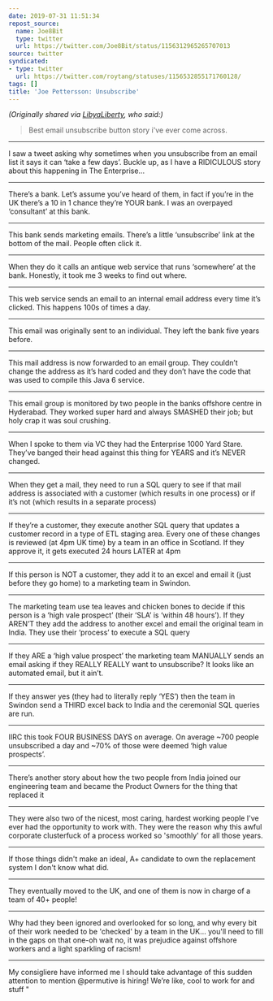 ```yaml
---
date: 2019-07-31 11:51:34
repost_source:
  name: Joe8Bit
  type: twitter
  url: https://twitter.com/Joe8Bit/status/1156312965265707013
source: twitter
syndicated:
- type: twitter
  url: https://twitter.com/roytang/statuses/1156532855171760128/
tags: []
title: 'Joe Pettersson: Unsubscribe'
---
```


*(Originally shared via [LibyaLiberty](https://twitter.com/LibyaLiberty/statuses/1156530354523652096/), who said:)*

> Best email unsubscribe button story i've ever come across. 

---

I saw a tweet asking why sometimes when you unsubscribe from an email list it says it can ‘take a few days’. Buckle up, as I have a RIDICULOUS story about this happening in The Enterprise...

---

There’s a bank. Let’s assume you’ve heard of them, in fact if you’re in the UK there’s a 10 in 1 chance they’re YOUR bank. I was an overpayed ‘consultant’ at this bank.

---

This bank sends marketing emails. There’s a little ‘unsubscribe’ link at the bottom of the mail. People often click it.

---

When they do it calls an antique web service that runs ‘somewhere’ at the bank. Honestly, it took me 3 weeks to find out where.

---

This web service sends an email to an internal email address every time it’s clicked. This happens 100s of times a day.

---

This email was originally sent to an individual. They left the bank five years before.

---

This mail address is now forwarded to an email group. They couldn’t change the address as it’s hard coded and they don’t have the code that was used to compile this Java 6 service.

---

This email group is monitored by two people in the banks offshore centre in Hyderabad. They worked super hard and always SMASHED their job; but holy crap it was soul crushing.

---

When I spoke to them via VC they had the Enterprise 1000 Yard Stare. They’ve banged their head against this thing for YEARS and it’s NEVER changed.

---

When they get a mail, they need to run a SQL query to see if that mail address is associated with a customer (which results in one process) or if it’s not (which results in a separate process)

---

If they’re a customer, they execute another SQL query that updates a customer record in a type of ETL staging area. Every one of these changes is reviewed (at 4pm UK time) by a team in an office in Scotland. If they approve it, it gets executed 24 hours LATER at 4pm

---

If this person is NOT a customer, they add it to an excel and email it (just before they go home) to a marketing team in Swindon.

---

The marketing team use tea leaves and chicken bones to decide if this person is a ‘high vale prospect’ (their ‘SLA’  is ‘within 48 hours’). If they AREN’T they add the address to another excel and email the original team in India. They use their ‘process’ to execute a SQL query

---

If they ARE a ‘high value prospect’ the marketing team MANUALLY sends an email asking if they REALLY REALLY want to unsubscribe? It looks like an automated email, but it ain’t.

---

If they answer yes (they had to literally reply ‘YES’) then the team in Swindon send a THIRD excel back to India and the ceremonial SQL queries are run.

---

IIRC this took FOUR BUSINESS DAYS on average. On average ~700 people unsubscribed a day and ~70% of those were deemed ‘high value prospects’.

---

There’s another story about how the two people from India joined our engineering team and became the Product Owners for the thing that replaced it 

---

They were also two of the nicest, most caring, hardest working people I've ever had the opportunity to work with. They were the reason why this awful corporate clusterfuck of a process worked so 'smoothly' for all those years.

---

If those things didn't make an ideal, A+ candidate to own the replacement system I don't know what did.

---

They eventually moved to the UK, and one of them is now in charge of a team of 40+ people!

---

Why had they been ignored and overlooked for so long, and why every bit of their work needed to be 'checked' by a team in the UK… you'll need to fill in the gaps on that one-oh wait no, it was prejudice against offshore workers and a light sparkling of racism! 

---

My consigliere have informed me I should take advantage of this sudden attention to mention @permutive is hiring! We’re like, cool to work for and stuff "